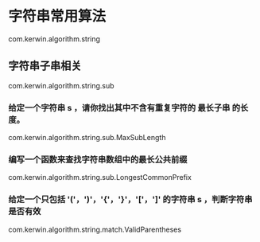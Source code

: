 # 字符串常用算法
com.kerwin.algorithm.string
## 字符串子串相关
com.kerwin.algorithm.string.sub
### 给定一个字符串 s ，请你找出其中不含有重复字符的 最长子串 的长度。
com.kerwin.algorithm.string.sub.MaxSubLength
### 编写一个函数来查找字符串数组中的最长公共前缀
com.kerwin.algorithm.string.sub.LongestCommonPrefix
### 给定一个只包括 '('，')'，'{'，'}'，'['，']' 的字符串 s ，判断字符串是否有效
com.kerwin.algorithm.string.match.ValidParentheses
